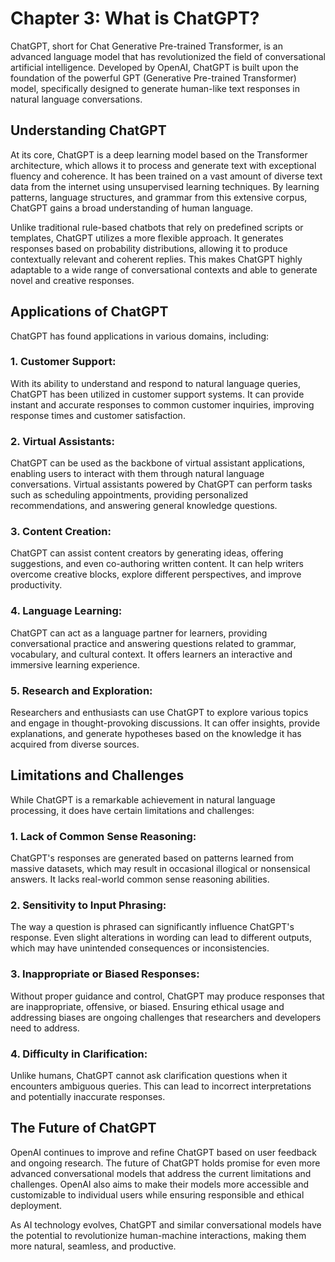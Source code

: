 Chapter 3: What is ChatGPT?
===========================

ChatGPT, short for Chat Generative Pre-trained Transformer, is an advanced language model that has revolutionized the field of conversational artificial intelligence. Developed by OpenAI, ChatGPT is built upon the foundation of the powerful GPT (Generative Pre-trained Transformer) model, specifically designed to generate human-like text responses in natural language conversations.

Understanding ChatGPT
---------------------

At its core, ChatGPT is a deep learning model based on the Transformer architecture, which allows it to process and generate text with exceptional fluency and coherence. It has been trained on a vast amount of diverse text data from the internet using unsupervised learning techniques. By learning patterns, language structures, and grammar from this extensive corpus, ChatGPT gains a broad understanding of human language.

Unlike traditional rule-based chatbots that rely on predefined scripts or templates, ChatGPT utilizes a more flexible approach. It generates responses based on probability distributions, allowing it to produce contextually relevant and coherent replies. This makes ChatGPT highly adaptable to a wide range of conversational contexts and able to generate novel and creative responses.

Applications of ChatGPT
-----------------------

ChatGPT has found applications in various domains, including:

### 1. Customer Support:

With its ability to understand and respond to natural language queries, ChatGPT has been utilized in customer support systems. It can provide instant and accurate responses to common customer inquiries, improving response times and customer satisfaction.

### 2. Virtual Assistants:

ChatGPT can be used as the backbone of virtual assistant applications, enabling users to interact with them through natural language conversations. Virtual assistants powered by ChatGPT can perform tasks such as scheduling appointments, providing personalized recommendations, and answering general knowledge questions.

### 3. Content Creation:

ChatGPT can assist content creators by generating ideas, offering suggestions, and even co-authoring written content. It can help writers overcome creative blocks, explore different perspectives, and improve productivity.

### 4. Language Learning:

ChatGPT can act as a language partner for learners, providing conversational practice and answering questions related to grammar, vocabulary, and cultural context. It offers learners an interactive and immersive learning experience.

### 5. Research and Exploration:

Researchers and enthusiasts can use ChatGPT to explore various topics and engage in thought-provoking discussions. It can offer insights, provide explanations, and generate hypotheses based on the knowledge it has acquired from diverse sources.

Limitations and Challenges
--------------------------

While ChatGPT is a remarkable achievement in natural language processing, it does have certain limitations and challenges:

### 1. Lack of Common Sense Reasoning:

ChatGPT's responses are generated based on patterns learned from massive datasets, which may result in occasional illogical or nonsensical answers. It lacks real-world common sense reasoning abilities.

### 2. Sensitivity to Input Phrasing:

The way a question is phrased can significantly influence ChatGPT's response. Even slight alterations in wording can lead to different outputs, which may have unintended consequences or inconsistencies.

### 3. Inappropriate or Biased Responses:

Without proper guidance and control, ChatGPT may produce responses that are inappropriate, offensive, or biased. Ensuring ethical usage and addressing biases are ongoing challenges that researchers and developers need to address.

### 4. Difficulty in Clarification:

Unlike humans, ChatGPT cannot ask clarification questions when it encounters ambiguous queries. This can lead to incorrect interpretations and potentially inaccurate responses.

The Future of ChatGPT
---------------------

OpenAI continues to improve and refine ChatGPT based on user feedback and ongoing research. The future of ChatGPT holds promise for even more advanced conversational models that address the current limitations and challenges. OpenAI also aims to make their models more accessible and customizable to individual users while ensuring responsible and ethical deployment.

As AI technology evolves, ChatGPT and similar conversational models have the potential to revolutionize human-machine interactions, making them more natural, seamless, and productive.
